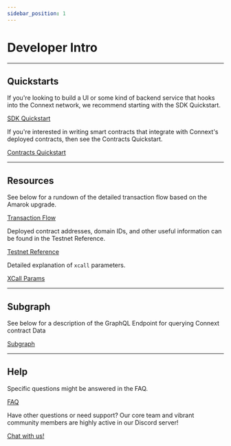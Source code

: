 ```yaml
---
sidebar_position: 1
---
```


# Developer Intro

---

## Quickstarts

If you're looking to build a UI or some kind of backend service that hooks into the Connext network, we recommend starting with the SDK Quickstart.

[SDK Quickstart](./sdk/sdk-quickstart)

If you're interested in writing smart contracts that integrate with Connext's deployed contracts, then see the Contracts Quickstart.

[Contracts Quickstart](./contracts/contracts-quickstart)

---
## Resources

See below for a rundown of the detailed transaction flow based on the Amarok upgrade.

[Transaction Flow](./info/howitworks)

Deployed contract addresses, domain IDs, and other useful information can be found in the Testnet Reference.

[Testnet Reference](./testing-against-testnet)

Detailed explanation of `xcall` parameters.

[XCall Params](./xcall-params)

---

## Subgraph

See below for a description of the GraphQL Endpoint for querying Connext contract Data

[Subgraph](./subgraph/SubgraphData)

---
## Help

Specific questions might be answered in the FAQ.

[FAQ](./faq)

Have other questions or need support? Our core team and vibrant community members are highly active in our Discord server!

[Chat with us!](https://chat.connext.network)
